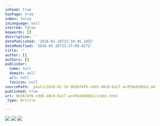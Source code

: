 ```yaml
---
inFeed: true
hasPage: true
inNav: false
inLanguage: null
starred: false
keywords: []
description: ''
datePublished: '2016-01-26T23:34:45.345Z'
dateModified: '2016-01-26T23:27:09.427Z'
title: ''
author: []
authors: []
publisher:
  name: null
  domain: null
  url: null
  favicon: null
sourcePath: _posts/2016-01-26-9b5674f6-c9d5-40c0-8a17-ac4f6e850bb1.md
published: true
url: 9b5674f6-c9d5-40c0-8a17-ac4f6e850bb1/index.html
_type: Article

---
```

![](https://the-grid-user-content.s3-us-west-2.amazonaws.com/0ec674ad-cf90-4550-82bc-15be208158c0.jpg)
![](https://the-grid-user-content.s3-us-west-2.amazonaws.com/115f62a3-7a82-4498-a45d-edbde6d2d236.jpg)
![](https://the-grid-user-content.s3-us-west-2.amazonaws.com/16929252-df64-425f-9e93-a14dbffa9e2f.jpg)